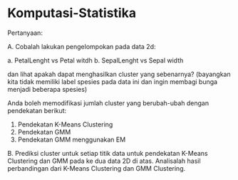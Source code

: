 # Komputasi-Statistika

Pertanyaan:

A. Cobalah lakukan pengelompokan pada data 2d:

a. PetalLenght vs Petal witdh 
b. SepalLenght vs Sepal width

dan lihat apakah dapat menghasilkan cluster yang sebenarnya? (bayangkan kita tidak memiliki label spesies pada data ini dan ingin membagi bunga menjadi beberapa spesies)

Anda boleh memodifikasi jumlah cluster yang berubah-ubah dengan pendekatan berikut:
1. Pendekatan K-Means Clustering
2. Pendekatan GMM
3. Pendekatan GMM menggunakan EM

B. Prediksi cluster untuk setiap titik data untuk pendekatan K-Means Clustering dan GMM pada ke dua data 2D di atas. Analisalah hasil perbandingan dari K-Means Clustering dan GMM Clustering.
